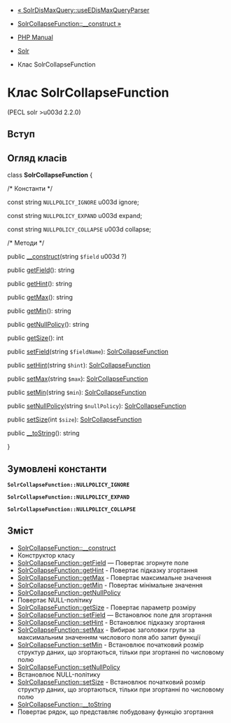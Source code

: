- [« SolrDisMaxQuery::useEDisMaxQueryParser](solrdismaxquery.useedismaxqueryparser.md)
- [SolrCollapseFunction::\_\_construct »](solrcollapsefunction.construct.md)

- [PHP Manual](index.md)
- [Solr](book.solr.md)
- Клас SolrCollapseFunction

# Клас SolrCollapseFunction

(PECL solr \>u003d 2.2.0)

## Вступ

## Огляд класів

class **SolrCollapseFunction** {

/\* Константи \*/

const string `NULLPOLICY_IGNORE` u003d ignore;

const string `NULLPOLICY_EXPAND` u003d expand;

const string `NULLPOLICY_COLLAPSE` u003d collapse;

/\* Методи \*/

public [\_\_construct](solrcollapsefunction.construct.md)(string
`$field` u003d ?)

public [getField](solrcollapsefunction.getfield.md)(): string

public [getHint](solrcollapsefunction.gethint.md)(): string

public [getMax](solrcollapsefunction.getmax.md)(): string

public [getMin](solrcollapsefunction.getmin.md)(): string

public [getNullPolicy](solrcollapsefunction.getnullpolicy.md)():
string

public [getSize](solrcollapsefunction.getsize.md)(): int

public [setField](solrcollapsefunction.setfield.md)(string
`$fieldName`): [SolrCollapseFunction](class.solrcollapsefunction.md)

public [setHint](solrcollapsefunction.sethint.md)(string `$hint`):
[SolrCollapseFunction](class.solrcollapsefunction.md)

public [setMax](solrcollapsefunction.setmax.md)(string `$max`):
[SolrCollapseFunction](class.solrcollapsefunction.md)

public [setMin](solrcollapsefunction.setmin.md)(string `$min`):
[SolrCollapseFunction](class.solrcollapsefunction.md)

public [setNullPolicy](solrcollapsefunction.setnullpolicy.md)(string
`$nullPolicy`): [SolrCollapseFunction](class.solrcollapsefunction.md)

public [setSize](solrcollapsefunction.setsize.md)(int `$size`):
[SolrCollapseFunction](class.solrcollapsefunction.md)

public [\_\_toString](solrcollapsefunction.tostring.md)(): string

}

## Зумовлені константи

**`SolrCollapseFunction::NULLPOLICY_IGNORE`**

**`SolrCollapseFunction::NULLPOLICY_EXPAND`**

**`SolrCollapseFunction::NULLPOLICY_COLLAPSE`**

## Зміст

- [SolrCollapseFunction::\_\_construct](solrcollapsefunction.construct.md)
- Конструктор класу
- [SolrCollapseFunction::getField](solrcollapsefunction.getfield.md)
— Повертає згорнуте поле
- [SolrCollapseFunction::getHint](solrcollapsefunction.gethint.md) -
Повертає підказку згортання
- [SolrCollapseFunction::getMax](solrcollapsefunction.getmax.md) -
Повертає максимальне значення
- [SolrCollapseFunction::getMin](solrcollapsefunction.getmin.md) -
Повертає мінімальне значення
- [SolrCollapseFunction::getNullPolicy](solrcollapsefunction.getnullpolicy.md)
- Повертає NULL-політику
- [SolrCollapseFunction::getSize](solrcollapsefunction.getsize.md) -
Повертає параметр розміру
- [SolrCollapseFunction::setField](solrcollapsefunction.setfield.md)
— Встановлює поле для згортання
- [SolrCollapseFunction::setHint](solrcollapsefunction.sethint.md) -
Встановлює підказку згортання
- [SolrCollapseFunction::setMax](solrcollapsefunction.setmax.md) -
Вибирає заголовки групи за максимальним значенням числового поля
або запит функції
- [SolrCollapseFunction::setMin](solrcollapsefunction.setmin.md) -
Встановлює початковий розмір структур даних, що згортаються, тільки
при згортанні по числовому полю
- [SolrCollapseFunction::setNullPolicy](solrcollapsefunction.setnullpolicy.md)
- Встановлює NULL-політику
- [SolrCollapseFunction::setSize](solrcollapsefunction.setsize.md) -
Встановлює початковий розмір структур даних, що згортаються, тільки
при згортанні по числовому полю
- [SolrCollapseFunction::\_\_toString](solrcollapsefunction.tostring.md)
- Повертає рядок, що представляє побудовану функцію згортання

